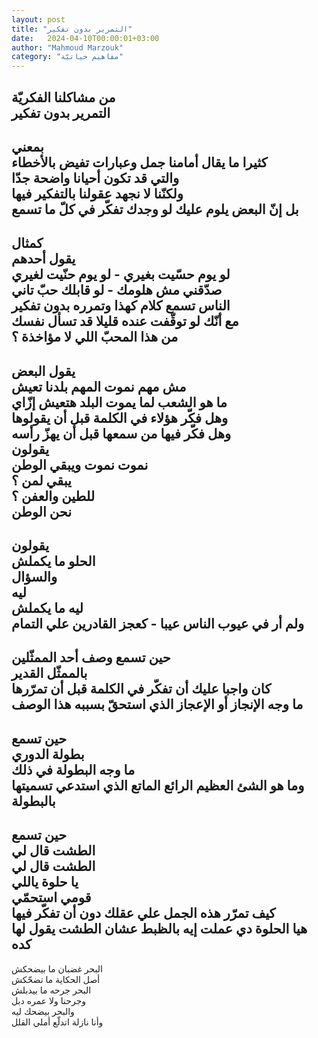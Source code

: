 ```yaml
---
layout: post
title: "التمرير بدون تفكير"
date:   2024-04-10T00:00:01+03:00
author: "Mahmoud Marzouk"
category: "مفاهيم حياتيّة"
---
```



من مشاكلنا الفكريّة  
التمرير بدون تفكير  
-------  
بمعني  
كثيرا ما يقال أمامنا جمل وعبارات تفيض بالأخطاء  
والتي قد تكون أحيانا واضحة جدّا  
ولكنّنا لا نجهد عقولنا بالتفكير فيها  
بل إنّ البعض يلوم عليك لو وجدك تفكّر في كلّ ما
تسمع  
--------  
كمثال  
يقول أحدهم  
لو يوم حسّيت بغيري - لو يوم حنّيت لغيري  
صدّقني مش هلومك - لو قابلك حبّ تاني  
الناس تسمع كلام كهذا وتمرره بدون تفكير  
مع أنّك لو توقّفت عنده قليلا قد تسأل نفسك  
من هذا المحبّ اللي لا مؤاخذة ؟  
-------  
يقول البعض  
مش مهم نموت المهم بلدنا تعيش  
ما هو الشعب لما يموت البلد هتعيش إزّاي  
وهل فكّر هؤلاء في الكلمة قبل أن يقولوها  
وهل فكّر فيها من سمعها قبل أن يهزّ رأسه  
يقولون  
نموت نموت ويبقي الوطن  
يبقي لمن ؟  
للطين والعفن ؟  
نحن الوطن  
-------  
يقولون  
الحلو ما يكملش  
والسؤال  
ليه  
ليه ما يكملش  
ولم أر في عيوب الناس عيبا - كعجز القادرين علي
التمام  
-------  
حين تسمع وصف أحد الممثّلين  
بالممثّل القدير  
كان واجبا عليك أن تفكّر في الكلمة قبل أن تمرّرها  
ما وجه الإنجاز أو الإعجاز الذي استحقّ بسببه هذا
الوصف  
-------  
حين تسمع  
بطولة الدوري  
ما وجه البطولة في ذلك  
وما هو الشئ العظيم الرائع الماتع الذي استدعي تسميتها
بالبطولة  
---------  
حين تسمع  
الطشت قال لي  
الطشت قال لي  
يا حلوة ياللي  
قومي استحمّي  
كيف تمرّر هذه الجمل علي عقلك دون أن تفكّر فيها  
هيا الحلوة دي عملت إيه بالظبط عشان الطشت يقول لها
كده  
--------  
البحر غضبان ما بيضحكش  
أصل الحكاية ما تضحّكش  
البحر جرحه ما بيدبلش  
وجرحنا ولا عمره دبل  
والبحر بيضحك ليه  
وأنا نازلة اتدلّع أملي القلل
